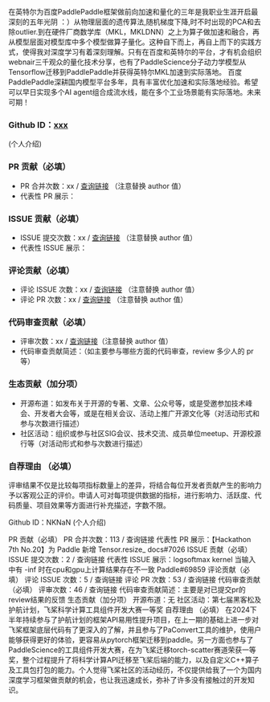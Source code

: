 在英特尔为百度PaddlePaddle框架做前向加速和量化的三年是我职业生涯开启最深刻的五年光阴 ：）从物理层面的遗传算法,随机梯度下降,时不时出现的PCA和去除outlier.到在硬件厂商数学库（MKL，MKLDNN）之上为算子做加速和融合，再从模型层面对模型库中多个模型做算子量化。这种自下而上，再自上而下的实践方式，使得我对深度学习有着深刻理解。只有在百度和英特尔的平台，才有机会组织webnair三千观众的量化技术分享，也有了PaddleScience分子动力学模型从Tensorflow迁移到PaddlePaddle并获得英特尔MKL加速到实际落地。
百度PaddlePaddle深耕国内模型平台多年，具有丰富优化加速和实际落地经验。希望可以早日实现多个AI agent组合成流水线，能在多个工业场景能有实际落地。未来可期！

### Github ID：[xxx](https://github.com/xxx)
(个人介绍)

### PR 贡献（必填）

- PR 合并次数：xx / [查询链接](https://github.com/search?q=author%3ALigoml+org%3APaddlePaddle+type%3Apr+merged%3A2024-06-11..2025-01-17&type=pullrequests) （注意替换 author 值）
- 代表性 PR 展示：

### ISSUE 贡献（必填）

- ISSUE 提交次数：xx / [查询链接](https://github.com/search?q=author%3ALigoml+org%3APaddlePaddle+type%3Aissue+created%3A2024-06-11..2025-01-17&type=issues) （注意替换 author 值）
- 代表性 ISSUE 展示：

### 评论贡献（必填）

- 评论 ISSUE 次数：xx / [查询链接](https://github.com/search?q=commenter%3ALigoml+org%3APaddlePaddle+type%3Aissue+created%3A2024-06-11..2025-01-17&type=issues) （注意替换 author 值）
- 评论 PR 次数：xx / [查询链接](https://github.com/search?q=commenter%3ALigoml+org%3APaddlePaddle+type%3Apr+created%3A2024-06-11..2025-01-17&type=pullrequests) （注意替换 author 值）

### 代码审查贡献（必填）

- 评审次数：xx / [查询链接](https://github.com/search?q=type%3Apr++reviewed-by%3ALigoml++org%3APaddlePaddle+created%3A2024-06-11..2025-01-17&type=pullrequests)（注意替换 author 值）
- 代码审查贡献简述：（如主要参与哪些方面的代码审查，review 多少人的 pr 等）

### 生态贡献（加分项）

- 开源布道：如发布关于开源的专著、文章、公众号等，或是受邀参加技术峰会、开发者大会等，或是在相关会议、活动上推广开源文化等（对活动形式和参与次数进行描述）
- 社区活动：组织或参与社区SIG会议、技术交流、成员单位meetup、开源校源行等（对活动形式和参与次数进行描述）

### 自荐理由 （必填）

评审结果不仅是比较每项指标数量上的差异，将结合每位开发者贡献产生的影响力予以客观公正的评价。申请人可对每项提供数据的指标，进行影响力、活跃度、代码质量、项目效果等方面进行补充描述，字数不限。

Github ID：NKNaN
(个人介绍)

PR 贡献（必填）
PR 合并次数：113 / 查询链接
代表性 PR 展示：【Hackathon 7th No.20】为 Paddle 新增 Tensor.resize_  docs#7026
ISSUE 贡献（必填）
ISSUE 提交次数：2 / 查询链接
代表性 ISSUE 展示：logsoftmax kernel 当输入中有 -inf 时在cpu和gpu上计算结果存在不一致 Paddle#69859
评论贡献（必填）
评论 ISSUE 次数：5 / 查询链接
评论 PR 次数：53 / 查询链接
代码审查贡献（必填）
评审次数：46 / 查询链接
代码审查贡献简述：主要是对已提交pr的review结果的反馈
生态贡献（加分项）
开源布道：无
社区活动：第七届黑客松及护航计划，飞桨科学计算工具组件开发大赛一等奖
自荐理由 （必填）
在2024下半年持续参与了护航计划的框架API易用性提升项目，在上一期的基础上进一步对飞桨框架底层代码有了更深入的了解，并且参与了PaConvert工具的维护，使用户能够获得更好的体验，更容易从pytorch框架迁移到paddle。另一方面也参与了PaddleScience的工具组件开发大赛，在为飞桨迁移torch-scatter赛道荣获一等奖，整个过程提升了将科学计算API迁移至飞桨后端的能力，以及自定义C++算子及工具包打包的能力。个人觉得飞桨社区的活动经历，不仅提供给我了一个为国内深度学习框架做贡献的机会，也让我迅速成长，弥补了许多没有接触过的开发知识。
